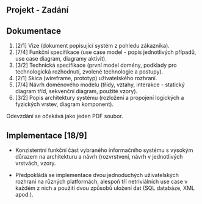 ## Projekt - Zadání 

## Dokumentace
1. [2/1] Vize (dokument popisující systém z pohledu zákazníka).
1. [7/4] Funkční specifikace (use case model - popis jednotlivých případů, use case diagram, diagramy aktivit).
1. [3/2] Technická specifikace (první model domény, podklady pro technologická rozhodnutí, zvolené technologie a postupy).
1. [2/1] Skica (wireframe, prototyp) uživatelského rozhraní.
1. [7/4] Návrh doménového modelu (třídy, vztahy, interakce - statický diagram tříd, sekvenční diagram, použité vzory).
1. [3/2] Popis architektury systému (rozložení a propojení logických a fyzických vrstev, diagram komponent).

Odevzdání se očekává jako jeden PDF soubor.

## Implementace [18/9]
* Konzistentní funkční část vybraného informačního systému s vysokým důrazem na architekturu a návrh (rozvrstvení, návrh v jednotlivých vrstvách, vzory. 

* Předpokládá se implementace dvou jednoduchých uživatelských rozhraní na různých platformách, alespoň tří netriviálních use case v každém z nich a použití dvou způsobů uložení dat (SQL databáze, XML apod.).